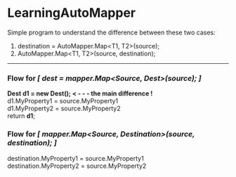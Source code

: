
# LearningAutoMapper

Simple program to understand the difference between these two cases: 

1. destination = AutoMapper.Map<T1, T2>(source);
2. AutoMapper.Map<T1, T2>(source, destination);


- - - 

### Flow for *[ dest = mapper.Map<Source, Dest>(source); ]*  
  
**Dest d1 = new Dest(); < - - - the main difference !**  
d1.MyProperty1 = source.MyProperty1  
d1.MyProperty2 = source.MyProperty2  
return **d1**;

### Flow for *[ mapper.Map<Source, Destination>(source, destination); ]*

destination.MyProperty1 = source.MyProperty1  
destination.MyProperty2 = source.MyProperty2  
          

